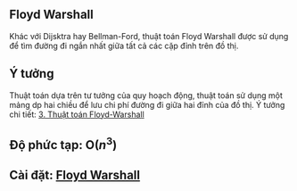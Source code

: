 ## Floyd Warshall
Khác với Dijsktra hay Bellman-Ford, thuật toán Floyd Warshall được sử dụng để tìm đường đi ngắn nhất giữa tất cả các cặp đỉnh trên đồ thị.

## Ý tưởng
Thuật toán dựa trên tư tưởng của quy hoạch động, thuật toán sử dụng một mảng dp hai chiều để lưu chi phí đường đi giữa hai đỉnh của đồ thị.
Ý tưởng chi tiết: [3. Thuật toán Floyd-Warshall](https://vnoi.info/wiki/algo/graph-theory/shortest-path.md#3-thu%E1%BA%ADt-to%C3%A1n-floyd-warshall)

## Độ phức tạp: O($n^3$)

## Cài đặt: [Floyd Warshall](src/FloydWarshall.cpp)
